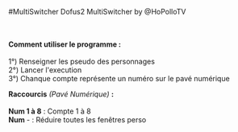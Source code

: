 #MultiSwitcher
Dofus2 MultiSwitcher by @HoPolloTV
</br></br></br>

<b>Comment utiliser le programme :</b>
</br></br>
1°) Renseigner les pseudo des personnages </br>
2°) Lancer l'execution </br>
3°) Chanque compte représente un numéro sur le pavé numérique
</br>

<b>Raccourcis</b> <i>(Pavé Numérique)</i> <b>:</b>
</br></br>
<b>Num 1 à 8</b> : Compte 1 à 8</br>
<b>Num</b> - : Réduire toutes les fenêtres perso</br>
